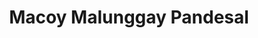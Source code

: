 ---
title: "Macoy Malunggay Pandesal"
url: /batangas-city/macoy-malunggay-pandesal-m-h-del-pilar-street/
shop: bakery
---